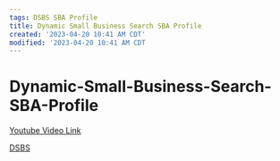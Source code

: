 ```yaml
---
tags: DSBS SBA Profile
title: Dynamic Small Business Search SBA Profile
created: '2023-04-20 10:41 AM CDT'
modified: '2023-04-20 10:41 AM CDT
---
```


# Dynamic-Small-Business-Search-SBA-Profile
[Youtube Video Link](https://www.youtube.com/watch?v=B0RQshBGx1Q)

[DSBS](https://dsbs.sba.gov/search/dsp_dsbs.cfm)
